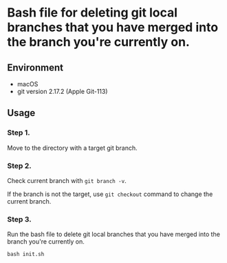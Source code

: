 # Bash file for deleting git local branches that you have merged into the branch you're currently on.

## Environment
- macOS
- git version 2.17.2 (Apple Git-113)

## Usage
### Step 1.
Move to the directory with a target git branch.

### Step 2.
Check current branch with
 `git branch -v`.
 
If the branch is not the target, use `git checkout` command to change the current branch.
 
### Step 3.

Run the bash file to delete git local branches that you have merged into the branch you're currently on.

```
bash init.sh
```
